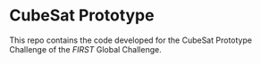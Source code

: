 # CubeSat Prototype

This repo contains the code developed for the CubeSat Prototype Challenge 
of the *FIRST* Global Challenge.
